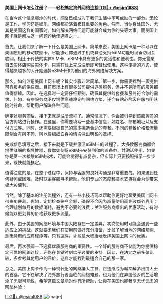 **美国上网卡怎么注册？——轻松搞定海外网络连接[[TG💪+ @esim1088](https://t.me/s/esim1088)]**

在当今这个信息爆炸的时代，网络已经成为了我们生活中不可或缺的一部分。无论是工作、学习还是娱乐，网络都扮演着极其重要的角色。然而，当你身处国外，尤其是美国这样的国家时，如何解决网络问题可能就会成为你的头等大事。而美国上网卡就是解决这一问题的绝佳选择之一。

首先，让我们来了解一下什么是美国上网卡。简单来说，美国上网卡是一种可以在美国使用的移动数据卡，它能够让你通过手机或其他支持eSIM功能的设备访问互联网。相比于传统的实体SIM卡，eSIM卡具有更多的灵活性和便利性。你无需亲自去实体店购买实体卡，只需在线上完成注册即可轻松使用。这种便捷的方式，使得越来越多的人开始选择eSIM卡作为他们的海外网络解决方案。

那么，如何注册美国上网卡呢？其实步骤非常简单。第一步，你需要找到一家提供可靠服务的供应商。目前市场上有很多公司提供这类服务，但并不是所有的服务都值得信赖。因此，在选择时一定要仔细甄别，确保其提供的套餐和服务符合你的需求。比如，有些服务商不仅提供高速稳定的网络连接，还会有贴心的客户服务团队随时待命，帮助用户解决各种问题。

确定好服务商后，接下来就是注册流程了。通常情况下，你会被引导到该服务商的官方网站进行操作。在这里，你需要填写一些基本信息，如姓名、邮箱地址以及支付方式等。同时，还需要根据自己的需求挑选合适的套餐。不同的套餐价格和流量限制会有所不同，所以要根据自身的情况做出明智的选择。

完成信息填写之后，接下来就是下载并激活eSIM卡的过程了。大多数服务商都会提供详细的指导教程，教你如何将eSIM卡安装到你的设备中，并激活使用。如果你是第一次接触eSIM技术，可能会觉得有点复杂，但实际上只要按照指示一步步来，很快就能搞定。

值得注意的是，在整个过程中，保持与客服的良好沟通是非常重要的。如果遇到任何疑问或困难，及时联系客服寻求帮助。他们专业的态度和技术支持将会为你带来极大的便利。

当然，除了基本的注册流程外，还有一些小技巧可以帮助你更好地享受美国上网卡带来的便利。例如，定期检查账户余额，确保不会因为超量使用而导致额外费用；合理规划每月的数据消耗，避免不必要的浪费；关注服务商推出的优惠活动，有时候能以更划算的价格获取更多流量。

此外，由于美国的网络环境与中国大陆存在一定差异，初次使用时可能会遇到一些适应上的挑战。这就要求我们在使用前做好充分准备，比如了解当地的网络规则、熟悉常用的应用程序等。只有这样，才能最大程度地发挥美国上网卡的优势。

最后，再次强调一下选择优质服务商的重要性。一个好的服务商不仅能为你提供稳定可靠的网络连接，还能在关键时刻给予必要的支持。因此，在决定之前多做比较，多参考其他用户的评价，这样才能找到最适合自己的那一家。

总之，美国上网卡作为一种现代化的网络接入工具，正逐渐成为越来越多出国人士的首选。它不仅解决了海外旅行者面临的网络难题，也为他们在异国他乡的生活增添了无限可能性。希望这篇文章能对你有所帮助，让你在美国也能畅享无忧无虑的网络体验！

[[TG💪+ @esim1088](https://t.me/s/esim1088) ![Image](https://i.postimg.cc/4NQfJmqS/Snipaste-2025-05-13-00-14-12.png)]